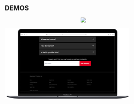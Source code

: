 

## DEMOS

<p align="center"><a href="https://tailwindcss-netflix.herokuapp.com/" target="_blank"><img src="./previews/demo.gif" width="400"></a></p>
<div style="display:flex"> 
  <a href="https://tailwindcss-netflix.herokuapp.com/" target="_blank"><img src="./previews/pc.png" width="400"></a>
</div>
